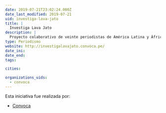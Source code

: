 ```yaml
---
date: 2019-07-21T23:02:24.000Z
date_last_modified: 2019-07-21
uid: investiga-lava-jato
title: |
  Investiga Lava Jato
description: |
  Proyecto colaborativo de veinte periodistas de América Latina y África que investigan el caso de corrupción más grande de los últimos tiempos: Lava Jato.
type: Periodismo
website: http://investigalavajato.convoca.pe/
date_ini: 
date_end: 
tags:

cities: 

organizations_uids:
  - convoca
---
```


Esta iniciativa fue realizada por:

- [Convoca](/organizaciones/convoca)
